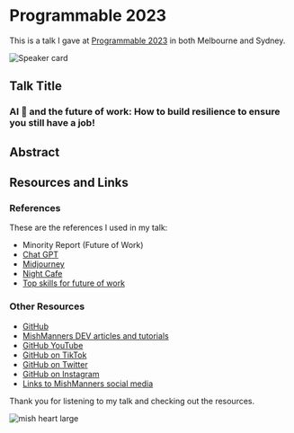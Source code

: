 # Programmable 2023

This is a talk I gave at [Programmable 2023]() in both Melbourne and Sydney.

![Speaker card]()

## Talk Title

### AI 🤖 and the future of work: How to build resilience to ensure you still have a job!

## Abstract


## Resources and Links

### References

These are the references I used in my talk:

- Minority Report (Future of Work)
- [Chat GPT](https://chat-gpt.org/)
- [Midjourney](https://www.midjourney.com/)
- [Night Cafe](https://creator.nightcafe.studio/studio)
- [Top skills for future of work](https://learning.linkedin.com/blog/top-skills/the-skills-companies-need-most-in-2020and-how-to-learn-them)

### Other Resources

- [GitHub](https://github.com)
- [MishManners DEV articles and tutorials](https://dev.to/mishmanners)
- [GitHub YouTube](https://youtube.com/c/github)
- [GitHub on TikTok](https://tiktok.com/github)
- [GitHub on Twitter](https://twitter.com/github)
- [GitHub on Instagram](https://instagram.com/github)
- [Links to MishManners social media](https://mishmanners.info)

Thank you for listening to my talk and checking out the resources.

![mish heart large](https://user-images.githubusercontent.com/36594527/195619762-82827b2e-bfdd-49b6-b8df-5b9e15f4f044.png)
